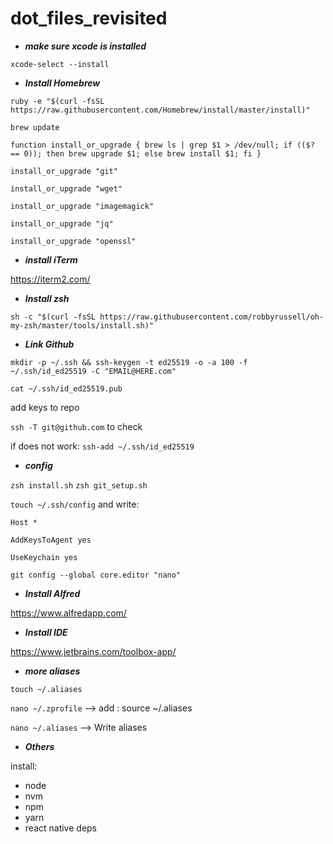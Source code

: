 # dot_files_revisited

- ***make sure xcode is installed***

```xcode-select --install```

- ***Install Homebrew***

```ruby -e "$(curl -fsSL https://raw.githubusercontent.com/Homebrew/install/master/install)"```



```brew update```



```function install_or_upgrade { brew ls | grep $1 > /dev/null; if (($? == 0)); then brew upgrade $1; else brew install $1; fi }```

```install_or_upgrade "git"```

```install_or_upgrade "wget"```

```install_or_upgrade "imagemagick"```

```install_or_upgrade "jq"```

```install_or_upgrade "openssl"```

- ***install iTerm***

https://iterm2.com/

- ***Install zsh***

```sh -c "$(curl -fsSL https://raw.githubusercontent.com/robbyrussell/oh-my-zsh/master/tools/install.sh)"```

- ***Link Github***

```mkdir -p ~/.ssh && ssh-keygen -t ed25519 -o -a 100 -f ~/.ssh/id_ed25519 -C "EMAIL@HERE.com"```

```cat ~/.ssh/id_ed25519.pub```

add keys to repo

```ssh -T git@github.com``` to check

if does not work: ```ssh-add ~/.ssh/id_ed25519```

- ***config***

```zsh install.sh```
```zsh git_setup.sh```


```touch ~/.ssh/config``` and write:


```Host *```
  
```AddKeysToAgent yes```
  
```UseKeychain yes```

```git config --global core.editor "nano"```

- ***Install Alfred*** 

https://www.alfredapp.com/

- ***Install IDE*** 

https://www.jetbrains.com/toolbox-app/

- ***more aliases***

```touch ~/.aliases```

```nano ~/.zprofile```  --> add : source ~/.aliases

```nano ~/.aliases```  --> Write aliases

- ***Others***

install:
- node
- nvm
- npm
- yarn
- react native deps
